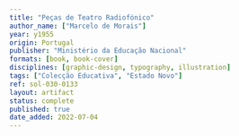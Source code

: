 ```yaml
---
title: "Peças de Teatro Radiofónico"
author_name: ["Marcelo de Morais"]
year: y1955
origin: Portugal
publisher: "Ministério da Educação Nacional"
formats: [book, book-cover]
disciplines: [graphic-design, typography, illustration]
tags: ["Colecção Educativa", "Estado Novo"]
ref: sol-030-0133
layout: artifact
status: complete
published: true
date_added: 2022-07-04
---
```

